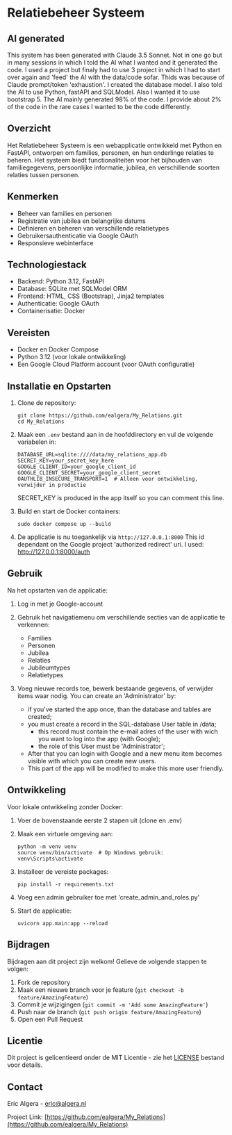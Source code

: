 # Relatiebeheer Systeem

## AI generated
This system has been generated with Claude 3.5 Sonnet. Not in one go but in many sessions in which I told the AI what I wanted and it generated the code. I used a project but finaly had to use 3 project in which I had to start over again and 'feed' the AI with the data/code sofar. Thids was because of Claude prompt/token 'exhaustion'.
I created the database model. I also told the AI to use Python, fastAPI and SQLModel. Also I wanted it to use bootstrap 5.
The AI mainly generated 98% of the code. I provide about 2% of the code in the rare cases I wanted to be the code differently.

## Overzicht

Het Relatiebeheer Systeem is een webapplicatie ontwikkeld met Python en FastAPI, ontworpen om families, personen, en hun onderlinge relaties te beheren. Het systeem biedt functionaliteiten voor het bijhouden van familiegegevens, persoonlijke informatie, jubilea, en verschillende soorten relaties tussen personen.

## Kenmerken

- Beheer van families en personen
- Registratie van jubilea en belangrijke datums
- Definieren en beheren van verschillende relatietypes
- Gebruikersauthenticatie via Google OAuth
- Responsieve webinterface

## Technologiestack

- Backend: Python 3.12, FastAPI
- Database: SQLite met SQLModel ORM
- Frontend: HTML, CSS (Bootstrap), Jinja2 templates
- Authenticatie: Google OAuth
- Containerisatie: Docker

## Vereisten

- Docker en Docker Compose
- Python 3.12 (voor lokale ontwikkeling)
- Een Google Cloud Platform account (voor OAuth configuratie)

## Installatie en Opstarten

1. Clone de repository:
   ```
   git clone https://github.com/ealgera/My_Relations.git
   cd My_Relations
   ```

2. Maak een `.env` bestand aan in de hoofddirectory en vul de volgende variabelen in:
   ```
   DATABASE_URL=sqlite:////data/my_relations_app.db
   SECRET_KEY=your_secret_key_here
   GOOGLE_CLIENT_ID=your_google_client_id
   GOOGLE_CLIENT_SECRET=your_google_client_secret
   OAUTHLIB_INSECURE_TRANSPORT=1  # Alleen voor ontwikkeling, verwijder in productie
   ```
   SECRET_KEY is produced in the app itself so you can comment this line.

3. Build en start de Docker containers:
   ```
   sudo docker compose up --build
   ```
4. De applicatie is nu toegankelijk via `http://127.0.0.1:8000`
   This id dependant on the Google project 'authorized redirect' uri. I used: http://127.0.0.1:8000/auth

## Gebruik

Na het opstarten van de applicatie:

1. Log in met je Google-account
2. Gebruik het navigatiemenu om verschillende secties van de applicatie te verkennen:
   - Families
   - Personen
   - Jubilea
   - Relaties
   - Jubileumtypes
   - Relatietypes

3. Voeg nieuwe records toe, bewerk bestaande gegevens, of verwijder items waar nodig.
   You can create an 'Administrator' by:
   - if you've started the app once, than the database and tables are created;
   - you must create a record in the SQL-database User table in /data;
     - this record must contain the e-mail adres of the user with wich you want to log into the app (with Google);
     - the role of this User must be 'Administrator';
   - After that you can login with Google and a new menu item becomes visible with which you can create new users.
   - This part of the app will be modified to make this more user friendly. 

## Ontwikkeling

Voor lokale ontwikkeling zonder Docker:

1. Voer de bovenstaande eerste 2 stapen uit (clone en .env)

2. Maak een virtuele omgeving aan:
   ```
   python -m venv venv
   source venv/bin/activate  # Op Windows gebruik: venv\Scripts\activate
   ```

3. Installeer de vereiste packages:
   ```
   pip install -r requirements.txt
   ```

4. Voeg een admin gebruiker toe met 'create_admin_and_roles.py'

5. Start de applicatie:
   ```
   uvicorn app.main:app --reload
   ```

## Bijdragen

Bijdragen aan dit project zijn welkom! Gelieve de volgende stappen te volgen:

1. Fork de repository
2. Maak een nieuwe branch voor je feature (`git checkout -b feature/AmazingFeature`)
3. Commit je wijzigingen (`git commit -m 'Add some AmazingFeature'`)
4. Push naar de branch (`git push origin feature/AmazingFeature`)
5. Open een Pull Request

## Licentie

Dit project is gelicentieerd onder de MIT Licentie - zie het [LICENSE](LICENSE) bestand voor details.

## Contact

Eric Algera - [eric@algera.nl](mailto:eric@algera.nl)

Project Link: [https://github.com/ealgera/My_Relations](https://github.com/ealgera/My_Relations)
